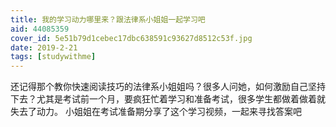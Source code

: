 ```yaml
---
title: 我的学习动力哪里来？跟法律系小姐姐一起学习吧
aid: 44085359
cover_id: 5e51b79d1cebec17dbc638591c93627d8512c53f.jpg
date: 2019-2-21
tags: [studywithme]
---
```

还记得那个教你快速阅读技巧的法律系小姐姐吗？很多人问她，如何激励自己坚持下去？尤其是考试前一个月，要疯狂忙着学习和准备考试，很多学生都做着做着就失去了动力。
小姐姐在考试准备期分享了这个学习视频，一起来寻找答案吧